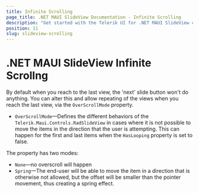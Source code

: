 ```yaml
---
title: Infinite Scrolling
page_title: .NET MAUI SlideView Documentation - Infinite Scrolling
description: "Get started with the Telerik UI for .NET MAUI SlideView control and add the control to your .NET MAUI project."
position: 11
slug: slideview-scrolling
---
```


# .NET MAUI SlideView Infinite Scrollng

By default when you reach to the last view, the 'next' slide button won't do anything. You can alter this and allow repeating of the views when you reach the last view, via the `OverScrollMode` property.

* `OverScrollMode`&mdash;Defines the different behaviors of the `Telerik.Maui.Controls.RadSlideView` in cases where it is not possible to move the items in the direction that the user is attempting. This can happen for the first and last items when the `HasLooping` property is set to false.

The property has two modes:

   * `None`&mdash;no overscroll will happen 
   * `Spring`&mdash;The end-user will be able to move the item in a direction that is otherwise not allowed, but the offset will be smaller than the pointer movement, thus creating a spring effect.

   

